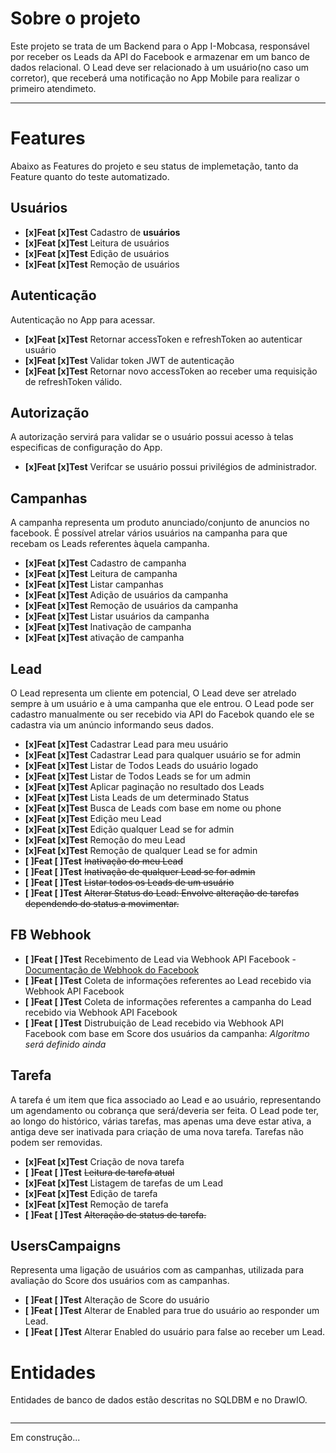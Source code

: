 # Sobre o projeto
Este projeto se trata de um Backend para o App I-Mobcasa, responsável por receber os Leads da API do Facebook e armazenar em um banco de dados relacional.
O Lead deve ser relacionado à um usuário(no caso um corretor), que receberá uma notificação no App Mobile para realizar o primeiro atendimeto.

***

# Features
Abaixo as Features do projeto e seu status de implemetação, tanto da Feature quanto do teste automatizado.

## Usuários
- **[x]Feat [x]Test** Cadastro de **usuários**
- **[x]Feat [x]Test** Leitura de usuários
- **[x]Feat [x]Test** Edição de usuários
- **[x]Feat [x]Test** Remoção de usuários

## Autenticação
Autenticação no App para acessar.
- **[x]Feat [x]Test** Retornar accessToken e refreshToken ao autenticar usuário
- **[x]Feat [x]Test** Validar token JWT de autenticação 
- **[x]Feat [x]Test** Retornar novo accessToken ao receber uma requisição de refreshToken válido. 

## Autorização
A autorização servirá para validar se o usuário possui acesso à telas especificas de configuração do App.
- **[x]Feat [x]Test** Verifcar se usuário possui privilégios de administrador.

## Campanhas
A campanha representa um produto anunciado/conjunto de anuncios no facebook. É possível atrelar vários usuários na campanha para que recebam os Leads referentes àquela campanha.
- **[x]Feat [x]Test** Cadastro de campanha
- **[x]Feat [x]Test** Leitura de campanha
- **[x]Feat [x]Test** Listar campanhas
- **[x]Feat [x]Test** Adição de usuários da campanha
- **[x]Feat [x]Test** Remoção de usuários da campanha
- **[x]Feat [x]Test** Listar usuários da campanha
- **[x]Feat [x]Test** Inativação de campanha
- **[x]Feat [x]Test** ativação de campanha


## Lead
O Lead representa um cliente em potencial, O Lead deve ser atrelado sempre à um usuário e à uma campanha que ele entrou. O Lead pode ser cadastro manualmente ou ser recebido via API do Facebok quando ele se cadastra via um anúncio informando seus dados.
- **[x]Feat [x]Test** Cadastrar Lead para meu usuário
- **[x]Feat [x]Test** Cadastrar Lead para qualquer usuário se for admin
- **[x]Feat [x]Test** Listar de Todos Leads do usuário logado
- **[x]Feat [x]Test** Listar de Todos Leads se for um admin
- **[x]Feat [x]Test** Aplicar paginação no resultado dos Leads
- **[x]Feat [x]Test** Lista Leads de um determinado Status
- **[x]Feat [x]Test** Busca de Leads com base em nome ou phone
- **[x]Feat [x]Test** Edição meu Lead
- **[x]Feat [x]Test** Edição qualquer Lead se for admin
- **[x]Feat [x]Test** Remoção do meu Lead
- **[x]Feat [x]Test** Remoção de qualquer Lead se for admin
- **[ ]Feat [ ]Test** ~~Inativação do meu Lead~~
- **[ ]Feat [ ]Test** ~~Inativação de qualquer Lead se for admin~~ 
- **[ ]Feat [ ]Test** ~~Listar todos os Leads de um usuário~~
- **[ ]Feat [ ]Test** ~~Alterar Status do Lead: Envolve alteração de tarefas dependendo do status a movimentar.~~


## FB Webhook
- **[ ]Feat [ ]Test** Recebimento de Lead via Webhook API Facebook - [Documentação de Webhook do Facebook](https://developers.facebook.com/docs/graph-api/webhooks/getting-started)
- **[ ]Feat [ ]Test** Coleta de informações referentes ao Lead recebido via Webhook API Facebook
- **[ ]Feat [ ]Test** Coleta de informações referentes a campanha do Lead recebido via Webhook API Facebook
- **[ ]Feat [ ]Test** Distrubuição de Lead recebido via Webhook API Facebook com base em Score dos usuários da campanha: *Algoritmo será definido ainda*


## Tarefa
A tarefa é um item que fica associado ao Lead e ao usuário, representando um agendamento ou cobrança que será/deveria ser feita.
O Lead pode ter, ao longo do histórico, várias tarefas, mas apenas uma deve estar ativa, a antiga deve ser inativada para criação de uma nova tarefa. Tarefas não podem ser removidas.
- **[x]Feat [x]Test** Criação de nova tarefa
- **[ ]Feat [ ]Test** ~~Leitura de tarefa atual~~
- **[x]Feat [x]Test** Listagem de tarefas de um Lead
- **[x]Feat [x]Test** Edição de tarefa
- **[x]Feat [x]Test** Remoção de tarefa
- **[ ]Feat [ ]Test** ~~Alteração de status de tarefa.~~



## UsersCampaigns
Representa uma ligação de usuários com as campanhas, utilizada para avaliação do Score dos usuários com as campanhas.
- **[ ]Feat [ ]Test** Alteração de Score do usuário
- **[ ]Feat [ ]Test** Alterar de Enabled para true do usuário ao responder um Lead.
- **[ ]Feat [ ]Test** Alterar Enabled do usuário para false ao receber um Lead.


# Entidades
Entidades de banco de dados estão descritas no SQLDBM e no DrawIO.

<img src="" />


***
Em construção...